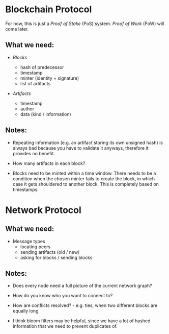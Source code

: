 Blockchain Protocol
===================

For now, this is just a _Proof of Stake_ (PoS) system. _Proof of Work_ (PoW) will come later.


What we need:
--------

- *Blocks*
    - hash of predecessor
    - timestamp
    - minter (identity + signature)
    - list of artifacts


- *Artifacts*
    - timestamp
    - author
    - data (kind / information)



Notes:
--------

- Repeating information (e.g. an artifact storing its own unsigned hash)
is always bad because you have to validate it anyways, therefore it provides no benefit.

- How many artifacts in each block?

- Blocks need to be minted within a time window. There needs to be a condition when the chosen
minter fails to create the block, in which case it gets shouldered to another block. This is completely
based on timestamps.


Network Protocol
================

What we need:
-------

- Message types
    - locating peers
    - sending artifacts (old / new)
    - asking for blocks / sending blocks


Notes:
--------

- Does every node need a full picture of the current network graph?

- How do you know who you want to connect to?

- How are conflicts resolved?
      - e.g. ties, when two different blocks are equally long

- I think bloom filters may be helpful, since we have a lot of
hashed information that we need to prevent duplicates of.
